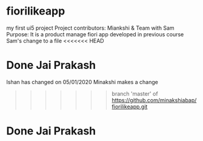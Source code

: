 # fiorilikeapp
my first ui5 project
Project contributors:
Miankshi & Team with Sam
Purpose:
It is a product manage fiori app developed in previous course
Sam's change to a file
<<<<<<< HEAD

Done Jai Prakash
=======
Ishan has changed on 05/01/2020
Minakshi makes a change
>>>>>>> branch 'master' of https://github.com/minakshiabap/fiorilikeapp.git

Done Jai Prakash
=======